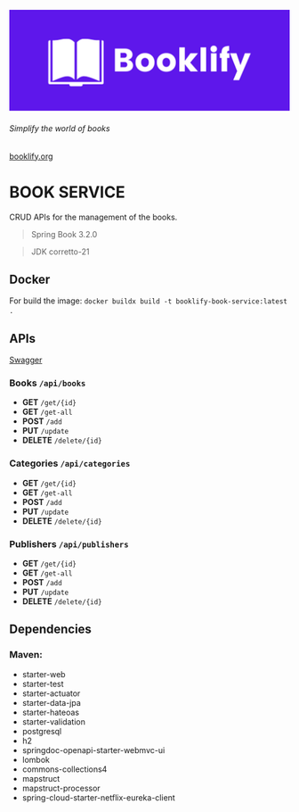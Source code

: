 ![logo](/img.png)

###### *Simplify the world of books*

[booklify.org](https://www.booklify.org/)

# BOOK SERVICE

CRUD APIs for the management of the books.

> Spring Book 3.2.0

> JDK corretto-21

## Docker

For build the image: `docker buildx build -t booklify-book-service:latest .`

## APIs

[Swagger](http://booklify-book-service/swagger-ui/index.hmtl)

### Books `/api/books`
- **GET** `/get/{id}`
- **GET** `/get-all`
- **POST** `/add`
- **PUT** `/update`
- **DELETE** `/delete/{id}`

### Categories `/api/categories`
- **GET** `/get/{id}`
- **GET** `/get-all`
- **POST** `/add`
- **PUT** `/update`
- **DELETE** `/delete/{id}`

### Publishers `/api/publishers`
- **GET** `/get/{id}`
- **GET** `/get-all`
- **POST** `/add`
- **PUT** `/update`
- **DELETE** `/delete/{id}`

## Dependencies

### Maven:
- starter-web
- starter-test
- starter-actuator
- starter-data-jpa
- starter-hateoas
- starter-validation
- postgresql
- h2
- springdoc-openapi-starter-webmvc-ui
- lombok
- commons-collections4
- mapstruct
- mapstruct-processor
- spring-cloud-starter-netflix-eureka-client
